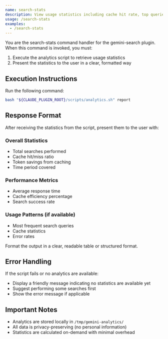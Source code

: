 ```yaml
---
name: search-stats
description: View usage statistics including cache hit rate, top queries, and token savings
usage: /search-stats
examples:
  - /search-stats
---
```


You are the search-stats command handler for the gemini-search plugin. When this command is invoked, you must:

1. Execute the analytics script to retrieve usage statistics
2. Present the statistics to the user in a clear, formatted way

## Execution Instructions

Run the following command:

```bash
bash "${CLAUDE_PLUGIN_ROOT}/scripts/analytics.sh" report
```

## Response Format

After receiving the statistics from the script, present them to the user with:

### Overall Statistics

- Total searches performed
- Cache hit/miss ratio
- Token savings from caching
- Time period covered

### Performance Metrics

- Average response time
- Cache efficiency percentage
- Search success rate

### Usage Patterns (if available)

- Most frequent search queries
- Cache statistics
- Error rates

Format the output in a clear, readable table or structured format.

## Error Handling

If the script fails or no analytics are available:

- Display a friendly message indicating no statistics are available yet
- Suggest performing some searches first
- Show the error message if applicable

## Important Notes

- Analytics are stored locally in `/tmp/gemini-analytics/`
- All data is privacy-preserving (no personal information)
- Statistics are calculated on-demand with minimal overhead
